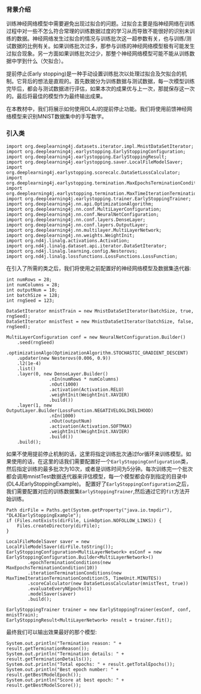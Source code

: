 ### 背景介绍

训练神经网络模型中需要避免出现过拟合的问题。过拟合主要是指神经网络在训练过程中对一些不怎么符合常理的训练数据过度的学习从而导致不能很好的识别未训练的数据。神经网络发生过拟合的情况与训练批次这一超参数有关，也与训练/测试数据的比例有关。如果训练批次过多，那参与训练的神经网络模型极有可能发生过拟合现象。另一方面如果训练批次过少，那整个神经网络模型可能不能从训练数据中学到什么（欠拟合）。

提前停止(Early stopping)是一种手动设置训练批次以处理过拟合及欠拟合的机制。它背后的想法是直观的。首先数据分为训练数据与测试数据，每一次模型训练完毕后，都会与测试数据进行评估，如果本次的成果优与上一次，那就保存这一次的。最后将最佳的模型作为最终输出成果。

在本教材中，我们将展示如何使用DL4J的提前停止功能。我们将使用前馈神经网络模型来识别MNIST数据集中的手写数字。

### 引入类
```
import org.deeplearning4j.datasets.iterator.impl.MnistDataSetIterator;
import org.deeplearning4j.earlystopping.EarlyStoppingConfiguration;
import org.deeplearning4j.earlystopping.EarlyStoppingResult;
import org.deeplearning4j.earlystopping.saver.LocalFileModelSaver;
import org.deeplearning4j.earlystopping.scorecalc.DataSetLossCalculator;
import org.deeplearning4j.earlystopping.termination.MaxEpochsTerminationCondition;
import org.deeplearning4j.earlystopping.termination.MaxTimeIterationTerminationCondition;
import org.deeplearning4j.earlystopping.trainer.EarlyStoppingTrainer;
import org.deeplearning4j.nn.api.OptimizationAlgorithm;
import org.deeplearning4j.nn.conf.MultiLayerConfiguration;
import org.deeplearning4j.nn.conf.NeuralNetConfiguration;
import org.deeplearning4j.nn.conf.layers.DenseLayer;
import org.deeplearning4j.nn.conf.layers.OutputLayer;
import org.deeplearning4j.nn.multilayer.MultiLayerNetwork;
import org.deeplearning4j.nn.weights.WeightInit;
import org.nd4j.linalg.activations.Activation;
import org.nd4j.linalg.dataset.api.iterator.DataSetIterator;
import org.nd4j.linalg.learning.config.Nesterovs;
import org.nd4j.linalg.lossfunctions.LossFunctions.LossFunction;
```

在引入了所需的类之后，我们将使用之前配置好的神经网络模型及数据集迭代器:
```
int numRows = 28;
int numColumns = 28;
int outputNum = 10;
int batchSize = 128;
int rngSeed = 123;

DataSetIterator mnistTrain = new MnistDataSetIterator(batchSize, true, rngSeed);
DataSetIterator mnistTest = new MnistDataSetIterator(batchSize, false, rngSeed);

MultiLayerConfiguration conf = new NeuralNetConfiguration.Builder()
	.seed(rngSeed)
	.optimizationAlgo(OptimizationAlgorithm.STOCHASTIC_GRADIENT_DESCENT)
	.updater(new Nesterovs(0.006, 0.9))
	.l2(1e-4)
	.list()
	.layer(0, new DenseLayer.Builder()
				.nIn(numRows * numColumns)
				.nOut(1000)
				.activation(Activation.RELU)
				.weightInit(WeightInit.XAVIER)
				.build())
	.layer(1, new OutputLayer.Builder(LossFunction.NEGATIVELOGLIKELIHOOD)
				.nIn(1000)
				.nOut(outputNum)
				.activation(Activation.SOFTMAX)
				.weightInit(WeightInit.XAVIER)
				.build())
	.build();
```

如果不使用提前停止机制的话，这里将指定训练批次通过for循环来训练模型。如果使用的话，在这里的话我们需要配置好一个`EarlyStoppingConfiguration`类，然后指定训练的最多批次为10次，或者是训练时间为5分钟。每次训练完一个批次都会调用mnistTest数据迭代器来评估模型，每一个模型都会存到指定的目录中(DL4JEarlyStoppingExample)。
配置好了`EarlyStoppingConfiguration`之后，我们需要配置对应的训练数据集`EarlyStoppingTrainer`,然后通过它的`fit`方法开始训练。
```
Path dirFile = Paths.get(System.getProperty("java.io.tmpdir"), "DL4JEarlyStoppingExample");
if (Files.notExists(dirFile, LinkOption.NOFOLLOW_LINKS)) {
	Files.createDirectory(dirFile);
}

LocalFileModelSaver saver = new LocalFileModelSaver(dirFile.toString());
EarlyStoppingConfiguration<MultiLayerNetwork> esConf = new EarlyStoppingConfiguration.Builder<MultiLayerNetwork>()
		.epochTerminationConditions(new MaxEpochsTerminationCondition(10))
		.iterationTerminationConditions(new MaxTimeIterationTerminationCondition(5, TimeUnit.MINUTES))
		.scoreCalculator(new DataSetLossCalculator(mnistTest, true))
		.evaluateEveryNEpochs(1)
		.modelSaver(saver)
		.build();

EarlyStoppingTrainer trainer = new EarlyStoppingTrainer(esConf, conf, mnistTrain);
EarlyStoppingResult<MultiLayerNetwork> result = trainer.fit();
```

最终我们可以输出效果最好的那个模型:
```
System.out.println("Termination reason: " + result.getTerminationReason());
System.out.println("Termination details: " + result.getTerminationDetails());
System.out.println("Total epochs: " + result.getTotalEpochs());
System.out.println("Best epoch number: " + result.getBestModelEpoch());
System.out.println("Score at best epoch: " + result.getBestModelScore());
```